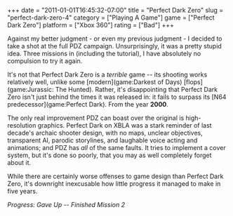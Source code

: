 +++
date = "2011-01-01T16:45:32-07:00"
title = "Perfect Dark Zero"
slug = "perfect-dark-zero-4"
category = ["Playing A Game"]
game = ["Perfect Dark Zero"]
platform = ["Xbox 360"]
rating = ["Bad"]
+++

Against my better judgment - or even my previous judgment - I decided to take a shot at the full PDZ campaign.  Unsurprisingly, it was a pretty stupid idea.  Three missions in (including the tutorial), I have absolutely no compulsion to try it again.

It's not that Perfect Dark Zero is a <i>terrible</i> game -- its shooting works relatively well, unlike some [modern](game:Darkest of Days) [flops](game:Jurassic: The Hunted).  Rather, it's disappointing that Perfect Dark Zero isn't just behind the times it was released in: it fails to surpass its [N64 predecessor](game:Perfect Dark).  From the year <b>2000</b>.

The only real improvement PDZ can boast over the original is high-resolution graphics.  Perfect Dark on XBLA was a stark reminder of last decade's archaic shooter design, with no maps, unclear objectives, transparent AI, parodic storylines, and laughable voice acting and animations; and PDZ has <i>all</i> of the same faults.  It tries to implement a cover system, but it's done so poorly, that you may as well completely forget about it.

While there are certainly worse offenses to game design than Perfect Dark Zero, it's downright inexcusable how little progress it managed to make in five years.

<i>Progress: Gave Up -- Finished Mission 2</i>